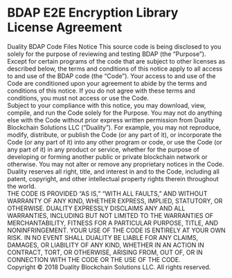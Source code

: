 # **BDAP E2E Encryption Library License Agreement**

Duality BDAP Code Files Notice
This source code is being disclosed to you solely for the purpose of reviewing and testing BDAP (the “Purpose”).  Except for certain programs of the code that are subject to other licenses as described below, the terms and conditions of this notice apply to all access to and use of the BDAP code (the “Code”).  Your access to and use of the Code are conditioned upon your agreement to abide by the terms and conditions of this notice.  If you do not agree with these terms and conditions, you must not access or use the Code.  
Subject to your compliance with this notice, you may download, view, compile, and run the Code solely for the Purpose.  You may not do anything else with the Code without prior express written permission from Duality Blockchain Solutions LLC (“Duality”).  For example, you may not reproduce, modify, distribute, or publish the Code (or any part of it), or incorporate the Code (or any part of it) into any other program or code, or use the Code (or any part of it) in any product or service, whether for the purpose of developing or forming another public or private blockchain network or otherwise.  You may not alter or remove any proprietary notices in the Code.  Duality reserves all right, title, and interest in and to the Code, including all patent, copyright, and other intellectual property rights therein throughout the world.  
THE CODE IS PROVIDED “AS IS,” “WITH ALL FAULTS,” AND WITHOUT WARRANTY OF ANY KIND, WHETHER EXPRESS, IMPLIED, STATUTORY, OR OTHERWISE.  DUALITY EXPRESSLY DISCLAIMS ANY AND ALL WARRANTIES, INCLUDING BUT NOT LIMITED TO THE WARRANTIES OF MERCHANTABILITY, FITNESS FOR A PARTICULAR PURPOSE, TITLE, AND NONINFRINGEMENT.  YOUR USE OF THE CODE IS ENTIRELY AT YOUR OWN RISK.  IN NO EVENT SHALL DUALITY BE LIABLE FOR ANY CLAIMS, DAMAGES, OR LIABILITY OF ANY KIND, WHETHER IN AN ACTION IN CONTRACT, TORT, OR OTHERWISE, ARISING FROM, OUT OF, OR IN CONNECTION WITH THE CODE OR THE USE OF THE CODE.  
Copyright © 2018 Duality Blockchain Solutions LLC. All rights reserved.